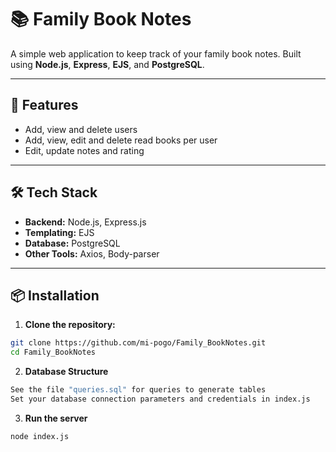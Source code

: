 # 📚 Family Book Notes

A simple web application to keep track of your family book notes. Built using **Node.js**, **Express**, **EJS**, and **PostgreSQL**.

---

## 🚀 Features

- Add, view and delete users
- Add, view, edit and delete read books per user
- Edit, update notes and rating

---

## 🛠 Tech Stack

- **Backend:** Node.js, Express.js
- **Templating:** EJS
- **Database:** PostgreSQL
- **Other Tools:** Axios, Body-parser

---

## 📦 Installation

1. **Clone the repository:**

```bash
git clone https://github.com/mi-pogo/Family_BookNotes.git
cd Family_BookNotes
```

2. **Database Structure**
```bash
See the file "queries.sql" for queries to generate tables
Set your database connection parameters and credentials in index.js
```

3. **Run the server**
```bash
node index.js
```
